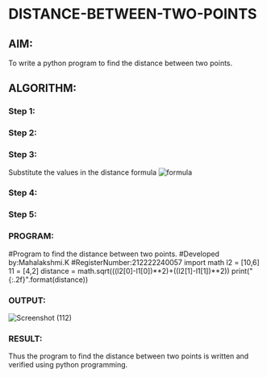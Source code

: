 # DISTANCE-BETWEEN-TWO-POINTS

## AIM:
To write a python program to find the distance between two points.
## ALGORITHM:
### Step 1: 
### Step 2: 
### Step 3: 
Substitute the values in the distance formula  ![formula](/formula.JPG)
### Step 4: 
### Step 5: 
### PROGRAM:
#Program to find the distance between two points.
#Developed by:Mahalakshmi.K 
#RegisterNumber:212222240057
import math
l2 = [10,6]
11 = [4,2]
distance = math.sqrt(((l2[0]-l1[0])**2)+((l2[1]-l1[1])**2))
print("{:.2f}".format(distance))
### OUTPUT:
![Screenshot (112)](https://github.com/maha712/DISTANCE-BETWEEN-TWO-POINTS/assets/121156360/20ba7aab-2af2-4144-980a-1b2af840b2af)

### RESULT:
Thus the program to find the distance between two points is written and verified using python programming.
